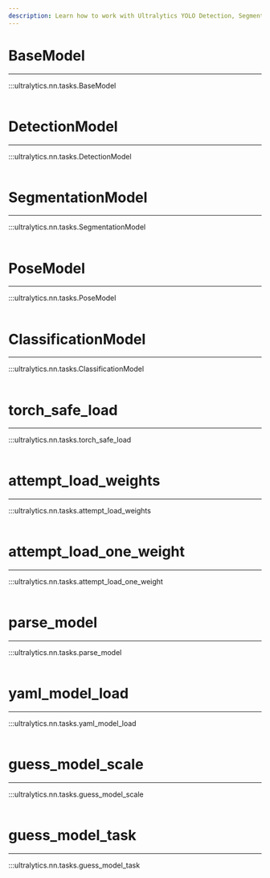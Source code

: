 ```yaml
---
description: Learn how to work with Ultralytics YOLO Detection, Segmentation & Classification Models, load weights and parse models in PyTorch.
---
```


# BaseModel
---
:::ultralytics.nn.tasks.BaseModel
<br><br>

# DetectionModel
---
:::ultralytics.nn.tasks.DetectionModel
<br><br>

# SegmentationModel
---
:::ultralytics.nn.tasks.SegmentationModel
<br><br>

# PoseModel
---
:::ultralytics.nn.tasks.PoseModel
<br><br>

# ClassificationModel
---
:::ultralytics.nn.tasks.ClassificationModel
<br><br>

# torch_safe_load
---
:::ultralytics.nn.tasks.torch_safe_load
<br><br>

# attempt_load_weights
---
:::ultralytics.nn.tasks.attempt_load_weights
<br><br>

# attempt_load_one_weight
---
:::ultralytics.nn.tasks.attempt_load_one_weight
<br><br>

# parse_model
---
:::ultralytics.nn.tasks.parse_model
<br><br>

# yaml_model_load
---
:::ultralytics.nn.tasks.yaml_model_load
<br><br>

# guess_model_scale
---
:::ultralytics.nn.tasks.guess_model_scale
<br><br>

# guess_model_task
---
:::ultralytics.nn.tasks.guess_model_task
<br><br>